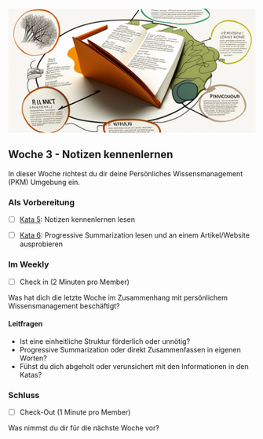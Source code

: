 ![Notizen kennenlernen](images/woche3.png)

## Woche 3 - Notizen kennenlernen

In dieser Woche richtest du dir deine Persönliches Wissensmanagement (PKM) Umgebung ein.

### Als Vorbereitung

- [ ] [Kata 5](2-1-Kata-5.md): Notizen kennenlernen lesen

- [ ] [Kata 6](2-1-Kata-6.md): Progressive Summarization lesen und an einem Artikel/Website ausprobieren

### Im Weekly

- [ ] Check in (2 Minuten pro Member)

Was hat dich die letzte Woche im Zusammenhang mit persönlichem Wissensmanagement beschäftigt?

#### Leitfragen

- Ist eine einheitliche Struktur förderlich oder unnötig?
- Progressive Summarization oder direkt Zusammenfassen in eigenen Worten?
- Fühst du dich abgeholt oder verunsichert mit den Informationen in den Katas?

### Schluss

- [ ] Check-Out (1 Minute pro Member)

Was nimmst du dir für die nächste Woche vor?

